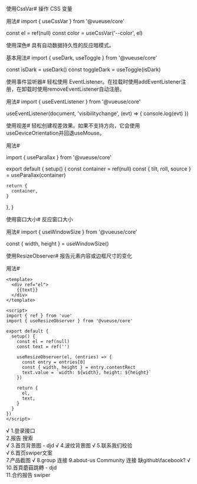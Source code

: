 使用CssVar#
操作 CSS 变量

用法#
import { useCssVar } from '@vueuse/core'

const el = ref(null)
const color = useCssVar('--color', el)

使用深色#
具有自动数据持久性的反应暗模式。

基本用法#
import { useDark, useToggle } from '@vueuse/core'

const isDark = useDark()
const toggleDark = useToggle(isDark)


使用事件监听器#
轻松使用 EventListener。在挂载时使用addEventListener注册，在卸载时使用removeEventListener自动注册。

用法#
import { useEventListener } from '@vueuse/core'

useEventListener(document, 'visibilitychange', (evt) => { console.log(evt) })


使用视差#
轻松创建视差效果。如果不支持方向，它会使用useDeviceOrientation并回退useMouse。

用法#
<div ref='container'>
</div>
import { useParallax } from '@vueuse/core'

export default {
setup() {
const container = ref(null)
const { tilt, roll, source } = useParallax(container)

    return {
      container,
    }
},
}


使用窗口大小#
反应窗口大小

用法#
import { useWindowSize } from '@vueuse/core'

const { width, height } = useWindowSize()

使用ResizeObserver#
报告元素内容或边框尺寸的变化

用法#
````
<template>
  <div ref="el">
    {{text}}
  </div>
</template>

<script>
import { ref } from 'vue'
import { useResizeObserver } from '@vueuse/core'

export default {
  setup() {
    const el = ref(null)
    const text = ref('')

    useResizeObserver(el, (entries) => {
      const entry = entries[0]
      const { width, height } = entry.contentRect
      text.value = `width: ${width}, height: ${height}`
    })

    return {
      el,
      text,
    }
  }
})
</script>

````
√ 1.登录接口  
2.报告 搜索  
√ 3.首页背景图 - djd
√ 4.波纹背景图 
√ 5.联系我们校验  
√ 6.首页swiper文案  
7.产品截图
√ 8.group 连接 
9.about-us Community 连接   缺github\facebook\?
√ 10.首頁蘑菇跳轉 - djd  
11.合约报告 swiper  